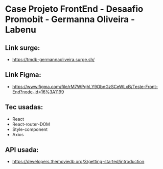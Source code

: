 # Case Projeto FrontEnd - Desaafio Promobit - Germanna Oliveira - Labenu

## Link surge:
* https://tmdb-germannaoliveira.surge.sh/

## Link Figma:
* https://www.figma.com/file/rM7WPqhLY9ObnGzSCeWLxB/Teste-Front-End?node-id=16%3A1199

## Tec usadas:
* React
* React-router-DOM
* Style-component
* Axios

## API usada:
* https://developers.themoviedb.org/3/getting-started/introduction
